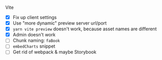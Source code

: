 Vite

-   [x] Fix up client settings
-   [x] Use "more dynamic" preview server url/port
-   [x] `yarn vite preview` doesn't work, because asset names are different
-   [x] Admin doesn't work
-   [ ] Chunk naming: `faBook`
-   [ ] `embedCharts` snippet
-   [ ] Get rid of webpack & maybe Storybook
